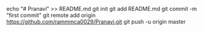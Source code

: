echo "# Pranavi" >> README.md
git init
git add README.md
git commit -m "first commit"
git remote add origin https://github.com/rammmca0029/Pranavi.git
git push -u origin master

